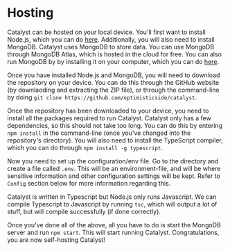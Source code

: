 # Hosting
Catalyst can be hosted on your local device. You'll first want to install Node.js, which you can do [here](https://nodejs.org/en/). Additionally, you will also need to install MongoDB. Catalyst uses MongoDB to store data. You can use MongoDB through MongoDB Atlas, which is hosted in the cloud for free. You can also run MongoDB by by installing it on your computer, which you can do [here](https://www.mongodb.com/try/download/community).

Once you have installed Node.js and MongoDB, you will need to download the repository on your device. You can do this through the GitHub website (by downlaoding and extracting the ZIP file), or through the command-line by doing `git clone https://github.com/optimisticside/catalyst`.

Once the repository has been downloaded to your device, you need to install all the packages required to run Catalyst. Catalyst only has a few dependencies, so this should not take too long. You can do this by entering `npm install` in the command-line (once you've changed into the repository's directory). You will also need to install the TypeScript compiler, which you can do through `npm install -g typescript`.

Now you need to set up the configuration/env file. Go to the directory and create a file called `.env`. This will be an environment-file, and will be where sensitive information and other configuration settings will be kept. Refer to `Config` section below for more information regarding this.

Catalyst is written in Typescript but Node.js only runs Javascript. We can compile Typescript to Javascript by running `tsc`, which will output a lot of stuff, but will compile successfully (if done correctly).

Once you've done all of the above, all you have to do is start the MongoDB server and run `npm start`. This will start running Catalyst. Congratulations, you are now self-hosting Catalyst!